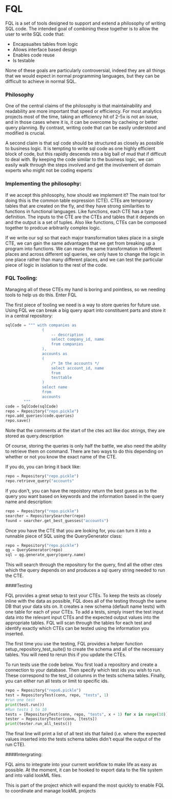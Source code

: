 # FQL

FQL is a set of tools designed to support and extend a philosophy of writing SQL code.  The intended goal of combining these together 
is to allow the user to write SQL code that:

* Encapsualtes tables from logic
* Allows interface based design
* Enables code reuse
* Is testable

None of these goals are particularly controversial, indeed they are all things that we would expect in normal programming languages, but
they can be difficult to achieve in normal SQL.

### Philosophy

One of the central claims of the philosophy is that maintainability and readability are more important that speed or efficiency.  For most analytics projects most of the time, taking an efficiency hit of 2-5x is not an issue, and in those cases where it is, it can be overcome by cacheing or better query planning.  By contrast, writing code that can be easily understood and modified is crucial. 

A second claim is that sql code should be structured as closely as possible to business logic.  It is tempting to write sql code as one highly efficient block of code, but this rapidly descends into a big ball of mud that if difficult to deal with.  By keeping the code similar to the business logic, we can easily walk through the steps involved and get the involvement of domain experts who might not be coding experts

### Implementing the philosophy:

If we accept this philosophy, how should we implement it?  The main tool for doing this is the common table expression (CTE).  CTEs 
are temporary tables that are created on the fly, and they have strong similarities to functions in functional languages.  Like functions, each CTE has a type definition.  The inputs to the CTE are the CTEs and tables that it depends on and the output is a set of tuples.  Also like functions, CTEs can be composed together to prodcue arbitrarily complex logic.

If we write our sql so that each major transformation takes place in a single CTE, we can gain the same advantages that we get from breaking up a program into functions.  We can reuse the same transformation in different places and across different sql queries, we only have to change the logic in one place rather than many different places, and we can test the particular piece of logic in isolation to the rest of the code.

### FQL Tooling:

Managing all of these CTEs my hand is boring and pointless, so we needing tools to help us do this. Enter FQL

The first piece of tooling we need is a way to store queries for future use.  Using FQL we can break a big query apart into constituent parts and store it in a central repository:

```python 
sqlCode = """ with companies as
                (
                    -- description
                    select company_id, name
                    from companies
                ),
                accounts as
                (
                    /* Im the accounts */
                    select account_id, name
                    from
                    testtable
                )
                select name
                from
                accounts
        """
code = SqlCode(sqlCode)
repo = Repository("repo.pickle")
repo.add_queries(code.queries)
repo.save()
```

Note that the comments at the start of the ctes act like doc strings, they are stored as query.description

Of course, storing the queries is only half the battle, we also need the ability to retrieve them on command.  There are two ways to do this depending on whether or not you know the exact name of the CTE.

If you do, you can bring it back like:

```python 
repo = Repository("repo.pickle")
repo.retrieve_query("accounts"
```

If you don't, you can have the repoistory return the best guess as to the query you want based on keywords and the information based in the query name and description:

```python
repo = Repository("repo.pickle")
searcher = RepositorySearcher(repo)
found = searcher.get_best_guesses("accounts")
```

Once you have the CTE that you are looking for, you can turn it into a runnable piece of SQL using the QueryGenerator class:

```python 
repo = Repository("repo.pickle")
qg = QueryGenerator(repo)
sql = qg.generate_query(query.name)
```

This will search through the repository for the query, find all the other ctes which the query depends on and produces a sql query string needed to run the CTE.

####Testing

FQL provides a great setup to test your CTEs.  To keep the tests as closely inline with the data as possible, FQL does all of the testing through the same DB that your data sits on.  It creates a new schema (default name tests) with one table for each of your CTEs.  To add a tests, simply insert the test input data into the relevant input CTEs and the expected output values into the appropriate tables.  FQL will scan through the tables for each test and identify exactly which CTEs can be tested using the information you inserted.

The first time you use the testing, FQL provides a helper function setup_repository_test_suite() to create the schema and all of the necessary tables.  You will need to rerun this if you update the CTEs.

To run tests use the code below.  You first load a repository and create a connection to your database.  Then specify which test ids you wish to run.  These correspond to the test_id columns in the tests schema tables.  Finally, you can either run all tests or limit to specific ids.

```python
repo = Repository("repo6.pickle")
test = RepositoryTest(conn, repo, "tests", 1)
#run one test
print(test.run())
#Run tests 1 to 10
tests = [RepositoryTest(conn, repo, "tests", x + 1) for x in range(10)]
tester = RepositoryTester(conn, [tests])
print(tester.run_all_tests())
```

The final line will print a list of all test ids that failed (i.e. where the expected values inserted into the tests schema tables didn't equal the output of the run CTE).

####Intergrating:

FQL aims to integrate into your current workflow to make life as easy as possible.  At the moment, it can be hooked to export data to the file system and into valid lookML files.  

This is part of the project which will expand the most quickly to enable FQL to coordinate and manage lookML projects
